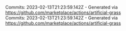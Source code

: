 Commits: 2023-02-13T21:23:59.142Z - Generated via https://github.com/marketplace/actions/artificial-grass
<br>
Commits: 2023-02-13T21:23:59.142Z - Generated via https://github.com/marketplace/actions/artificial-grass
<br>
